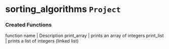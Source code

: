 # sorting_algorithms ``Project``
### Created Functions

function name | Description
print_array | prints an array of integers
print_list | prints a list of integers (linked list)
